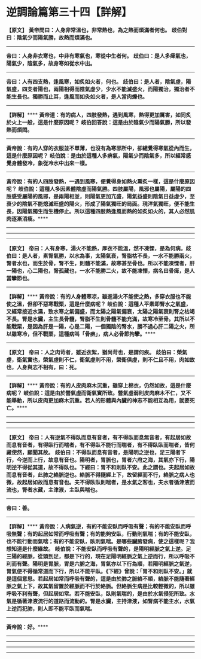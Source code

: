 # 逆調論篇第三十四【詳解】

**【原文】**
**黃帝問曰：人身非常溫也，非常熱也，為之熱而煩滿者何也。**
**歧伯對曰：陰氣少而陽氣勝，故熱而煩滿也。**
****
**帝曰：人身非衣寒也，中非有寒氣也，寒從中生者何。**
**歧伯曰：是人多痺氣也，陽氣少，陰氣多，故身寒如從水中出。**
****
**帝曰：人有四支熱，逢風寒，如炙如火者，何也。**
**歧伯曰：是人者，陰氣虛，陽氣盛，四支者陽也，兩陽相得而陰氣虛少，少水不能滅盛火，而陽獨治，獨治者不能生長也。獨勝而止耳，逢風而如灸如火者，是人當肉爍也。**
****
**【詳解】******
**黃帝道：有的病人，四肢發熱，遇到風寒，熱得更加厲害，如同炙於火上一般，這是什麼原因呢？**
**岐伯回答說：這是由於陰氣少而陽氣勝，所以發熱而煩悶。**
****
**黃帝說：有的人穿的衣服並不單薄，也沒有為寒邪所中，卻總覺得寒氣從內而生，這是什麼原因呢？**
**岐伯說：是由於這種人多痹氣，陽氣少而陰氣多，所以經常感覺身體發冷，象從冷水中出來一樣。**
****
**黃帝說：有的人四肢發熱，一遇到風寒，便覺得身如熱火熏炙一樣，這是什麼原因呢？**
**岐伯說：這種人多因素體陰虛而陽氣勝。四肢屬陽，風邪也屬陽，屬陽的四肢感受屬陽的風邪，是兩陽相並，則陽氣更加亢盛，陽氣益盛則陰氣日益虛少，至衰少的陰氣不能熄滅旺盛的陽火，形成了陽氣獨旺的局面。現洋氣獨旺，便不能生長，因陽氣獨生而生機停止。所以這種四肢熱逢風而熱的如炙如火的，其人必然肌肉逐漸消瘦。******
****
****
****
**【原文】**
**帝曰：人有身寒，湯火不能熱，厚衣不能溫，然不凍慄，是為何病。歧伯曰：是人者，素腎氣勝，以水為事，太陽氣衰，腎脂枯不長，一水不能勝兩火，腎者水也，而生於骨，腎不生，則髓不能滿，故寒甚至骨也。所以不能凍慄者，肝一陽也，心二陽也，腎孤藏也，一水不能勝二火，故不能凍慄，病名曰骨痺，是人當攣節也。**
****
**【詳解】******
**黃帝說：有的人身體寒凉，雖進湯火不能使之熱，多穿衣服也不能使之溫，但卻不惡寒戰栗，這是什麼病呢？**
**岐伯說：這種人平素即腎水之氣盛，又經常接近水濕，致水寒之氣偏盛，而太陽之陽氣偏衰，太陽之陽氣衰則腎之枯竭不長。腎是水臟，主生長骨髓，腎脂不生則骨髓不能充滿，故寒冷至骨。其所以不能戰栗，是因為肝是一陽，心是二陽，一個獨陰的腎水，勝不過心肝二陽之火，所以雖寒冷，但不戰栗，這種病叫「骨痹」，病人必骨節拘攣。******
****
**【原文】**
**帝曰：人之肉苛者，雖近衣絮，猶尚苛也，是謂何疾。**
**歧伯曰：榮氣虛，衛氣實也，榮氣虛則不仁，衛氣虛則不用，榮衛俱虛，則不仁且不用，肉如故也，人身與志不相有，曰：死。**
****
**【詳解】******
**黃帝說：有的人皮肉麻木沉重，雖穿上棉衣，仍然如故，這是什麼病呢？**
**岐伯說：這是由於營氣虛而衛氣實所致。營氣虛弱則皮肉麻木不仁，又不能舉動，所以皮肉更加麻木沉重。若人的形體與內臟的神志不能相互為用，就要死亡。******
****
****
****
**【原文】**
**帝曰：人有逆氣不得臥而息有音者，有不得臥而息無音者，有起居如故而息有音者，有得臥行而喘者，有不得臥不能行而喘者，有不得臥臥而喘者，皆何藏使然，願聞其故。**
**歧伯曰：不得臥而息有音者，是陽明之逆也，足三陽者下行，今逆而上行，故息有音也。陽明者，胃脈也，胃者六府之海，其氣亦下行，陽明逆不得從其道，故不得臥也。下經曰：胃不和則臥不安。此之謂也。夫起居如故而息有音者，此肺之絡脈逆也。絡脈不得隨經上下，故留經而不行，絡脈之病人也微，故起居如故而息有音也。夫不得臥臥則喘者，是水氣之客也，夫水者循津液而流也，腎者水藏，主津液，主臥與喘也。**
****
**帝曰：善。**
****
**【詳解】******
**黃帝說：人病氣逆，有的不能安臥而呼吸有聲；有的不能安臥而呼吸無聲；有的起居如常而呼吸有聲；有的能夠安臥，行動則氣喘；有的不能安臥，也不能行動而氣喘；有的不能安臥，臥則氣喘。是哪些臟腑發病，使之這樣呢？我想知道是什麼緣故。**
**岐伯說：不能安臥而呼吸有聲的，是陽明經脈之氣上逆。足三陽的經脈，從頭到足，都是下行的，現在足陽明經脈之氣上逆而行，所以呼吸不利而有聲。陽明是胃脈，胃是六腑之海，胃氣亦以下行為順，若陽明經脈之氣逆，胃氣便不得循常道而下行，所以不能平臥。《下經》曾說：「胃不和則臥不安。」就是這個意思。若起居如常而呼吸有聲的，這是由於肺之脈絡不順，絡脈不能隨著經脈之氣上下，故其氣留置於經脈而不行於絡脈。但絡脈生病是比較輕微的，所以雖呼吸不利有聲，但起居如常。若不能安臥，臥則氣喘的，是由於水氣侵犯所致。水氣是循著津液流行的道路而流動的。腎是水臟，主持津液，如腎病不能主水，水氣上逆而犯肺，則人即不能平臥而氣喘。**
****
**黃帝說：好。******
****
****
****
****


